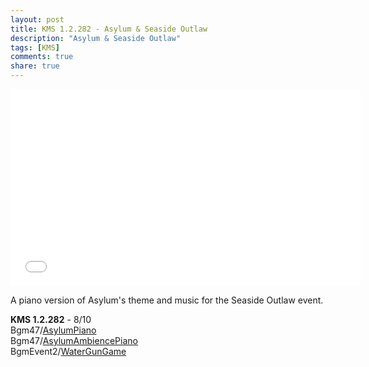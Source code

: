 ```yaml
---
layout: post
title: KMS 1.2.282 - Asylum & Seaside Outlaw
description: "Asylum & Seaside Outlaw"
tags: [KMS]
comments: true
share: true
---
```


<iframe width="560" height="315" src="//www.youtube.com/embed/videoseries?list=PLARr36qkoiWYWQe_jtyEEaso6_sG_wlB-&index=3" frameborder="0" allowfullscreen></iframe>

A piano version of Asylum's theme and music for the Seaside Outlaw event.

<b>KMS 1.2.282</b> - 8/10  
Bgm47/<a href="https://youtu.be/pamYmvKS0uU">AsylumPiano</a>  
Bgm47/<a href="https://youtu.be/-xsqIwCHHnA">AsylumAmbiencePiano</a>  
BgmEvent2/<a href="https://youtu.be/mB7_l1sAovU">WaterGunGame</a>

